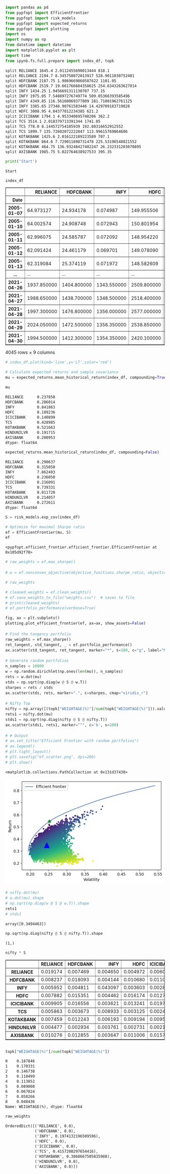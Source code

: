 ```python
import pandas as pd
from pypfopt import EfficientFrontier
from pypfopt import risk_models
from pypfopt import expected_returns
from pypfopt import plotting
import os
import numpy as np
from datetime import datetime
import matplotlib.pyplot as plt
import time
from ipynb.fs.full.prepare import index_df, topk
```

    split RELIANCE 1645.4 2.0112455690013444 818.1
    split RELIANCE 2194.7 8.345758072013917 528.9011030752401
    split HDFCBANK 2187.75 1.9869669860587622 1101.05
    split HDFCBANK 2519.7 19.661766684358625 254.6343263627014
    split INFY 1434.25 1.9456691311130707 737.15
    split INFY 1975.05 7.548897276749774 509.05366393585496
    split INFY 4349.85 116.56160069377809 281.71001962761125
    split INFY 3385.65 27348.90761583446 14.429709183719028
    split HDFC 3008.95 4.84377012234385 621.2
    split ICICIBANK 1794.1 4.953340695748206 362.2
    split TCS 3514.1 2.018379713391344 1741.05
    split TCS 778.0 8.144572754105939 192.80316652912552
    split TCS 1899.7 135.72602072222847 113.99615769064606
    split KOTAKBANK 1425.6 2.016122189223589 707.1
    split KOTAKBANK 864.6 7.729011898731478 225.53196548821552
    split KOTAKBANK 464.75 136.93248427402247 26.232331203070895
    split AXISBANK 1985.75 5.022764638927533 395.35



```python
print('Start')
```

    Start



```python
index_df
```




<div>
<style scoped>
    .dataframe tbody tr th:only-of-type {
        vertical-align: middle;
    }

    .dataframe tbody tr th {
        vertical-align: top;
    }

    .dataframe thead th {
        text-align: right;
    }
</style>
<table border="1" class="dataframe">
  <thead>
    <tr style="text-align: right;">
      <th></th>
      <th>RELIANCE</th>
      <th>HDFCBANK</th>
      <th>INFY</th>
      <th>HDFC</th>
      <th>ICICIBANK</th>
      <th>TCS</th>
      <th>KOTAKBANK</th>
      <th>HINDUNILVR</th>
      <th>AXISBANK</th>
    </tr>
    <tr>
      <th>Date</th>
      <th></th>
      <th></th>
      <th></th>
      <th></th>
      <th></th>
      <th></th>
      <th></th>
      <th></th>
      <th></th>
    </tr>
  </thead>
  <tbody>
    <tr>
      <th>2005-01-07</th>
      <td>64.973127</td>
      <td>24.934178</td>
      <td>0.074987</td>
      <td>149.955506</td>
      <td>72.415774</td>
      <td>9.872462</td>
      <td>2.074745</td>
      <td>141.05</td>
      <td>37.847682</td>
    </tr>
    <tr>
      <th>2005-01-10</th>
      <td>64.002574</td>
      <td>24.908748</td>
      <td>0.072943</td>
      <td>150.801954</td>
      <td>70.437311</td>
      <td>9.780365</td>
      <td>2.084969</td>
      <td>142.75</td>
      <td>38.245869</td>
    </tr>
    <tr>
      <th>2005-01-11</th>
      <td>62.996075</td>
      <td>24.585787</td>
      <td>0.072092</td>
      <td>148.954220</td>
      <td>70.810796</td>
      <td>9.679426</td>
      <td>1.990762</td>
      <td>141.15</td>
      <td>37.419631</td>
    </tr>
    <tr>
      <th>2005-01-12</th>
      <td>62.091424</td>
      <td>24.461179</td>
      <td>0.069701</td>
      <td>149.078090</td>
      <td>69.670152</td>
      <td>9.563752</td>
      <td>1.921385</td>
      <td>139.40</td>
      <td>36.105614</td>
    </tr>
    <tr>
      <th>2005-01-13</th>
      <td>62.319084</td>
      <td>25.374119</td>
      <td>0.071972</td>
      <td>148.582609</td>
      <td>71.477014</td>
      <td>9.525808</td>
      <td>1.989302</td>
      <td>140.05</td>
      <td>34.970781</td>
    </tr>
    <tr>
      <th>...</th>
      <td>...</td>
      <td>...</td>
      <td>...</td>
      <td>...</td>
      <td>...</td>
      <td>...</td>
      <td>...</td>
      <td>...</td>
      <td>...</td>
    </tr>
    <tr>
      <th>2021-04-26</th>
      <td>1937.850000</td>
      <td>1404.800000</td>
      <td>1343.550000</td>
      <td>2509.800000</td>
      <td>591.100000</td>
      <td>3100.800000</td>
      <td>1759.650000</td>
      <td>2360.65</td>
      <td>700.450000</td>
    </tr>
    <tr>
      <th>2021-04-27</th>
      <td>1988.650000</td>
      <td>1438.700000</td>
      <td>1348.500000</td>
      <td>2518.400000</td>
      <td>598.750000</td>
      <td>3132.000000</td>
      <td>1750.300000</td>
      <td>2379.85</td>
      <td>699.550000</td>
    </tr>
    <tr>
      <th>2021-04-28</th>
      <td>1997.300000</td>
      <td>1476.800000</td>
      <td>1356.000000</td>
      <td>2577.000000</td>
      <td>621.350000</td>
      <td>3124.100000</td>
      <td>1811.450000</td>
      <td>2406.55</td>
      <td>708.150000</td>
    </tr>
    <tr>
      <th>2021-04-29</th>
      <td>2024.050000</td>
      <td>1472.500000</td>
      <td>1356.350000</td>
      <td>2538.850000</td>
      <td>621.450000</td>
      <td>3115.250000</td>
      <td>1805.000000</td>
      <td>2407.60</td>
      <td>719.400000</td>
    </tr>
    <tr>
      <th>2021-04-30</th>
      <td>1994.500000</td>
      <td>1412.300000</td>
      <td>1354.350000</td>
      <td>2420.100000</td>
      <td>600.500000</td>
      <td>3035.650000</td>
      <td>1748.800000</td>
      <td>2353.75</td>
      <td>714.900000</td>
    </tr>
  </tbody>
</table>
<p>4045 rows × 9 columns</p>
</div>




```python
# index_df.plot(kind='line',y='LT',color='red')
```


```python
# Calculate expected returns and sample covariance
mu = expected_returns.mean_historical_return(index_df, compounding=True)
```


```python
mu
```




    RELIANCE      0.237850
    HDFCBANK      0.286014
    INFY          0.841863
    HDFC          0.189236
    ICICIBANK     0.140899
    TCS           0.428985
    KOTAKBANK     0.521663
    HINDUNILVR    0.191715
    AXISBANK      0.200953
    dtype: float64




```python
expected_returns.mean_historical_return(index_df, compounding=False)
```




    RELIANCE      0.290637
    HDFCBANK      0.315050
    INFY          7.862403
    HDFC          0.236050
    ICICIBANK     0.216091
    TCS           0.739331
    KOTAKBANK     0.811720
    HINDUNILVR    0.214057
    AXISBANK      0.272611
    dtype: float64




```python
S = risk_models.exp_cov(index_df)
```


```python
# Optimize for maximal Sharpe ratio
ef = EfficientFrontier(mu, S)
ef
```




    <pypfopt.efficient_frontier.efficient_frontier.EfficientFrontier at 0x105d92f70>




```python
# raw_weights = ef.max_sharpe()

# w = ef.nonconvex_objective(objective_functions.sharpe_ratio, objective_args=(ef.expected_returns, ef.cov_matrix), weights_sum_to_one=True)
```


```python
# raw_weights
```


```python
# cleaned_weights = ef.clean_weights()
# ef.save_weights_to_file("weights.csv")  # saves to file
# print(cleaned_weights)
# ef.portfolio_performance(verbose=True)
```


```python
fig, ax = plt.subplots()
plotting.plot_efficient_frontier(ef, ax=ax, show_assets=False)

# Find the tangency portfolio
raw_weights = ef.max_sharpe()
ret_tangent, std_tangent, _ = ef.portfolio_performance()
ax.scatter(std_tangent, ret_tangent, marker="*", s=100, c="g", label="Max Sharpe")

# Generate random portfolios
n_samples = 10000
w = np.random.dirichlet(np.ones(len(mu)), n_samples)
rets = w.dot(mu)
stds = np.sqrt(np.diag(w @ S @ w.T))
sharpes = rets / stds
ax.scatter(stds, rets, marker=".", c=sharpes, cmap="viridis_r")

# Nifty Top
nifty = np.array([(topk["WEIGHTAGE(%)"]/sum(topk["WEIGHTAGE(%)"])).values])
rets1 = nifty.dot(mu)
stds1 = np.sqrt(np.diag(nifty @ S @ nifty.T))
ax.scatter(stds1, rets1, marker="^", c='b', s=200)

# # Output
# ax.set_title("Efficient Frontier with random portfolios")
# ax.legend()
# plt.tight_layout()
# plt.savefig("ef_scatter.png", dpi=200)
# plt.show()
```




    <matplotlib.collections.PathCollection at 0x131d37430>




    
![png](output_12_1.png)
    



```python
# nifty.dot(mu)
# w.dot(mu).shape
# np.sqrt(np.diag(w @ S @ w.T)).shape
rets1
# stds1
```




    array([0.3494463])




```python
np.sqrt(np.diag(nifty @ S @ nifty.T)).shape
```




    (1,)




```python
nifty * S
```




<div>
<style scoped>
    .dataframe tbody tr th:only-of-type {
        vertical-align: middle;
    }

    .dataframe tbody tr th {
        vertical-align: top;
    }

    .dataframe thead th {
        text-align: right;
    }
</style>
<table border="1" class="dataframe">
  <thead>
    <tr style="text-align: right;">
      <th></th>
      <th>RELIANCE</th>
      <th>HDFCBANK</th>
      <th>INFY</th>
      <th>HDFC</th>
      <th>ICICIBANK</th>
      <th>TCS</th>
      <th>KOTAKBANK</th>
      <th>HINDUNILVR</th>
      <th>AXISBANK</th>
    </tr>
  </thead>
  <tbody>
    <tr>
      <th>RELIANCE</th>
      <td>0.019174</td>
      <td>0.007469</td>
      <td>0.004650</td>
      <td>0.004972</td>
      <td>0.006003</td>
      <td>0.002778</td>
      <td>0.002661</td>
      <td>0.001389</td>
      <td>0.002650</td>
    </tr>
    <tr>
      <th>HDFCBANK</th>
      <td>0.008237</td>
      <td>0.018093</td>
      <td>0.004144</td>
      <td>0.010680</td>
      <td>0.011066</td>
      <td>0.001919</td>
      <td>0.004818</td>
      <td>0.001004</td>
      <td>0.003656</td>
    </tr>
    <tr>
      <th>INFY</th>
      <td>0.005952</td>
      <td>0.004811</td>
      <td>0.043097</td>
      <td>0.003603</td>
      <td>0.002809</td>
      <td>0.005419</td>
      <td>0.002829</td>
      <td>0.001493</td>
      <td>0.001204</td>
    </tr>
    <tr>
      <th>HDFC</th>
      <td>0.007882</td>
      <td>0.015351</td>
      <td>0.004462</td>
      <td>0.016174</td>
      <td>0.012722</td>
      <td>0.002347</td>
      <td>0.005200</td>
      <td>0.001343</td>
      <td>0.004499</td>
    </tr>
    <tr>
      <th>ICICIBANK</th>
      <td>0.009905</td>
      <td>0.016556</td>
      <td>0.003621</td>
      <td>0.013241</td>
      <td>0.019703</td>
      <td>0.001898</td>
      <td>0.005595</td>
      <td>0.001104</td>
      <td>0.006705</td>
    </tr>
    <tr>
      <th>TCS</th>
      <td>0.005863</td>
      <td>0.003673</td>
      <td>0.008933</td>
      <td>0.003125</td>
      <td>0.002428</td>
      <td>0.006553</td>
      <td>0.001204</td>
      <td>0.001461</td>
      <td>0.000956</td>
    </tr>
    <tr>
      <th>KOTAKBANK</th>
      <td>0.007459</td>
      <td>0.012243</td>
      <td>0.006193</td>
      <td>0.009194</td>
      <td>0.009503</td>
      <td>0.001599</td>
      <td>0.007797</td>
      <td>0.001326</td>
      <td>0.003459</td>
    </tr>
    <tr>
      <th>HINDUNILVR</th>
      <td>0.004477</td>
      <td>0.002934</td>
      <td>0.003761</td>
      <td>0.002731</td>
      <td>0.002157</td>
      <td>0.002233</td>
      <td>0.001525</td>
      <td>0.003544</td>
      <td>0.000744</td>
    </tr>
    <tr>
      <th>AXISBANK</th>
      <td>0.010276</td>
      <td>0.012855</td>
      <td>0.003647</td>
      <td>0.011006</td>
      <td>0.015760</td>
      <td>0.001757</td>
      <td>0.004787</td>
      <td>0.000895</td>
      <td>0.009024</td>
    </tr>
  </tbody>
</table>
</div>




```python

```


```python
topk["WEIGHTAGE(%)"]/sum(topk["WEIGHTAGE(%)"])
```




    0    0.187846
    1    0.170331
    2    0.146738
    3    0.118499
    4    0.113852
    5    0.089008
    6    0.067024
    7    0.058266
    8    0.048436
    Name: WEIGHTAGE(%), dtype: float64




```python
raw_weights
```




    OrderedDict([('RELIANCE', 0.0),
                 ('HDFCBANK', 0.0),
                 ('INFY', 0.1974132196509596),
                 ('HDFC', 0.0),
                 ('ICICIBANK', 0.0),
                 ('TCS', 0.4157200297654416),
                 ('KOTAKBANK', 0.3868667505835988),
                 ('HINDUNILVR', 0.0),
                 ('AXISBANK', 0.0)])



